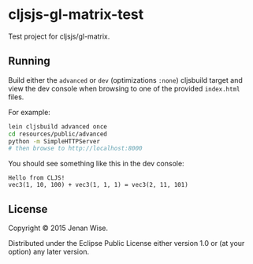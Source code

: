# cljsjs-gl-matrix-test

Test project for cljsjs/gl-matrix.


## Running

Build either the `advanced` or `dev` (optimizations `:none`) cljsbuild
target and view the dev console when browsing to one of the provided
`index.html` files.

For example:

```bash
lein cljsbuild advanced once
cd resources/public/advanced
python -m SimpleHTTPServer
# then browse to http://localhost:8000
```

You should see something like this in the dev console:

```
Hello from CLJS!
vec3(1, 10, 100) + vec3(1, 1, 1) = vec3(2, 11, 101)
```


## License

Copyright © 2015 Jenan Wise.

Distributed under the Eclipse Public License either version 1.0 or (at
your option) any later version.
